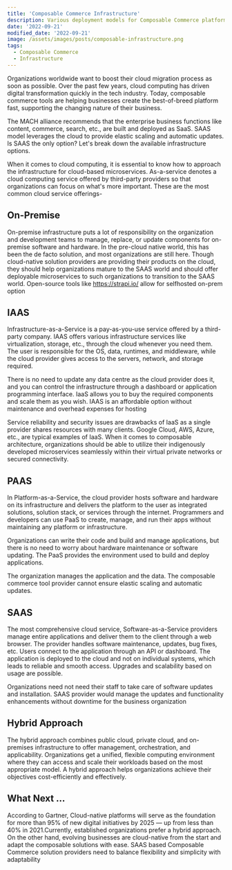 ```yaml
---
title: 'Composable Commerce Infrastructure'
description: Various deployment models for Composable Commerce platforms, onprem, iaas, paas, saas, hybrid
date: '2022-09-21'
modified_date: '2022-09-21'
image: /assets/images/posts/composable-infrastructure.png
tags:
  - Composable Commerce
  - Infrastructure
---
```

Organizations worldwide want to boost their cloud migration process as soon as possible. Over the past few years, cloud computing has driven digital transformation quickly in the tech industry. Today, composable commerce tools are helping businesses create the best-of-breed platform fast, supporting the changing nature of their business.

The MACH alliance recommends that the enterprise business functions like content, commerce, search, etc., are built and deployed as SaaS. SAAS model leverages the cloud to provide elastic scaling and automatic updates. Is SAAS the only option? Let's break down the available infrastructure options.

When it comes to cloud computing, it is essential to know how to approach the infrastructure for cloud-based microservices. As-a-service denotes a cloud computing service offered by third-party providers so that organizations can focus on what's more important. These are the most common cloud service offerings-

## On-Premise
On-premise infrastructure puts a lot of responsibility on the organization and development teams to manage, replace, or update components for on-premise software and hardware. In the pre-cloud native world, this has been the de facto solution, and most organizations are still here. Though cloud-native solution providers are providing their products on the cloud, they should help organizations mature to the SAAS world and should offer deployable microservices to such organizations to transition to the SAAS world. Open-source tools like https://strapi.io/ allow for selfhosted on-prem option   

## IAAS
Infrastructure-as-a-Service is a pay-as-you-use service offered by a third-party company. IAAS offers various infrastructure services like virtualization, storage, etc., through the cloud whenever you need them. The user is responsible for the OS, data, runtimes, and middleware, while the cloud provider gives access to the servers, network, and storage required.

There is no need to update any data centre as the cloud provider does it, and you can control the infrastructure through a dashboard or application programming interface. IaaS allows you to buy the required components and scale them as you wish. IAAS is an affordable option without maintenance and overhead expenses for hosting

Service reliability and security issues are drawbacks of IaaS as a single provider shares resources with many clients. Google Cloud, AWS, Azure, etc., are typical examples of IaaS. When it comes to composable architecture, organizations should be able to utilize their indigenously developed microservices seamlessly within their virtual private networks or secured connectivity.

## PAAS
In Platform-as-a-Service, the cloud provider hosts software and hardware on its infrastructure and delivers the platform to the user as integrated solutions, solution stack, or services through the internet. Programmers and developers can use PaaS to create, manage, and run their apps without maintaining any platform or infrastructure.

Organizations can write their code and build and manage applications, but there is no need to worry about hardware maintenance or software updating. The PaaS provides the environment used to build and deploy applications. 

 The organization manages the application and the data. The composable commerce tool provider cannot ensure elastic scaling and automatic updates.

## SAAS
The most comprehensive cloud service, Software-as-a-Service providers manage entire applications and deliver them to the client through a web browser. The provider handles software maintenance, updates, bug fixes, etc. Users connect to the application through an API or dashboard. The application is deployed to the cloud and not on individual systems, which leads to reliable and smooth access. Upgrades and scalability based on usage are possible.

Organizations need not need their staff to take care of software updates and installation. SAAS provider would manage the updates and functionality enhancements without downtime for the business organization

## Hybrid Approach
The hybrid approach combines public cloud, private cloud, and on-premises infrastructure to offer management, orchestration, and applicability. Organizations get a unified, flexible computing environment where they can access and scale their workloads based on the most appropriate model. A hybrid approach helps organizations achieve their objectives cost-efficiently and effectively. 

## What Next ...
According to Gartner, Cloud-native platforms will serve as the foundation for more than 95% of new digital initiatives by 2025 — up from less than 40% in 2021.Currently, established organizations prefer a hybrid approach. On the other hand, evolving businesses are cloud-native from the start and adapt the composable solutions with ease. SAAS based Composable Commerce solution providers need to balance flexibility and simplicity with adaptability

